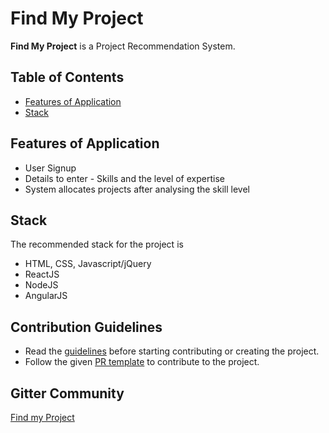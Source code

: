 # Find My Project

**Find My Project** is a Project Recommendation System.

## Table of Contents
* [Features of Application](#features-of-application)
* [Stack](#stack)

## Features of Application
* User Signup
* Details to enter - Skills and the level of expertise 
* System allocates projects after analysing the skill level


## Stack
The recommended stack for the project is
* HTML, CSS, Javascript/jQuery 
* ReactJS
* NodeJS
* AngularJS

## Contribution Guidelines
* Read the [guidelines](./CONTRIBUTORS.md) before starting contributing or creating the project.
* Follow the given [PR template](./PULL_REQUEST_TEMPLATE.md) to contribute to the project.

## Gitter Community

[Find my Project](https://gitter.im/iosdofficial/Find-My-Project-ISOC19)
